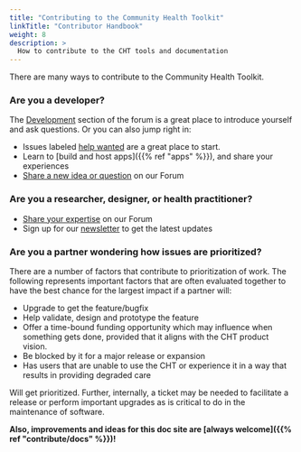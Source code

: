 ```yaml
---
title: "Contributing to the Community Health Toolkit"
linkTitle: "Contributor Handbook"
weight: 8
description: >
  How to contribute to the CHT tools and documentation
---
```


There are many ways to contribute to the Community Health Toolkit.

### Are you a developer?

The [Development](https://forum.communityhealthtoolkit.org/c/developement/7) section of the forum is a great place to introduce yourself and ask questions. Or you can also jump right in:
- Issues labeled [help wanted](https://github.com/medic/cht-core/issues?q=is%3Aopen%20is%3Aissue%20label%3A%22Help%20wanted%22) are a great place to start. 
- Learn to [build and host apps]({{% ref "apps" %}}), and share your experiences
- [Share a new idea or question](https://forum.communityhealthtoolkit.org/) on our Forum

### Are you a researcher, designer, or health practitioner?

- [Share your expertise](https://forum.communityhealthtoolkit.org) on our Forum
- Sign up for our [newsletter](https://communityhealthtoolkit.org/contact) to get the latest updates

### Are you a partner wondering how issues are prioritized?

There are a number of factors that contribute to prioritization of work. The following represents important factors that are often evaluated together to have the best chance for the largest impact if a partner will: 

* Upgrade to get the feature/bugfix
* Help validate, design and prototype the feature 
* Offer a time-bound funding opportunity which may influence when something gets done, provided that it aligns with the CHT product vision.
* Be blocked by it for a major release or expansion 
* Has users that are unable to use the CHT or experience it in a way that results in providing degraded care

Will get prioritized.  Further, internally, a ticket may be needed to facilitate a release or perform important upgrades as is critical to do in the maintenance of software.


**Also, improvements and ideas for this doc site are [always welcome]({{% ref "contribute/docs" %}})!**
